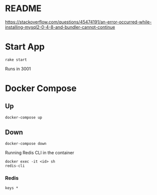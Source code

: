 # README
https://stackoverflow.com/questions/45474191/an-error-occurred-while-installing-mysql2-0-4-8-and-bundler-cannot-continue

# Start App

```
rake start 
```

Runs in 3001

# Docker Compose

## Up
```
docker-compose up
```

## Down
```
docker-compose down
```

Running Redis CLI in the container
``` 
docker exec -it <id> sh
redis-cli

```

### Redis

```
keys * 
```
